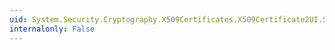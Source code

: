 ```yaml
---
uid: System.Security.Cryptography.X509Certificates.X509Certificate2UI.SelectFromCollection(System.Security.Cryptography.X509Certificates.X509Certificate2Collection,System.String,System.String,System.Security.Cryptography.X509Certificates.X509SelectionFlag,System.IntPtr)
internalonly: False
---
```

